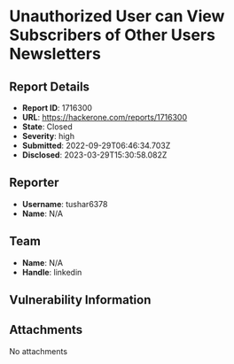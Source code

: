 # Unauthorized User can View Subscribers of Other Users Newsletters

## Report Details
- **Report ID**: 1716300
- **URL**: https://hackerone.com/reports/1716300
- **State**: Closed
- **Severity**: high
- **Submitted**: 2022-09-29T06:46:34.703Z
- **Disclosed**: 2023-03-29T15:30:58.082Z

## Reporter
- **Username**: tushar6378
- **Name**: N/A

## Team
- **Name**: N/A
- **Handle**: linkedin

## Vulnerability Information


## Attachments
No attachments
